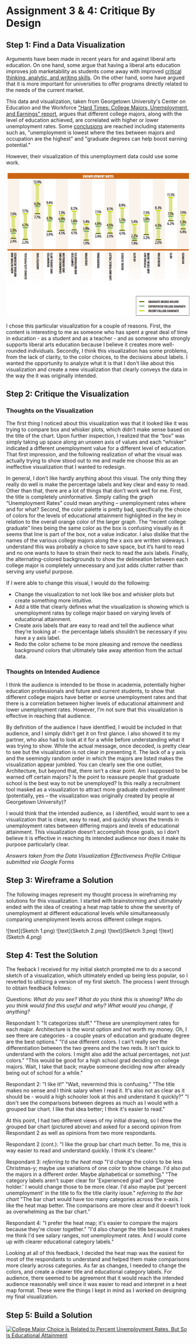 # Assignment 3 & 4: Critique By Design

## Step 1: Find a Data Visualization

Arguments have been made in recent years for and against liberal arts education. On one hand, some argue that having a liberal arts education improves job marketability as students come away with improved [critical thinking, analytic, and writing skills](https://www.newgeography.com/content/003564-the-value-a-liberal-arts-education-landing-a-job). On the other hand, some have argued that it is more important for universities to offer programs directly related to the needs of the current market. 

This data and visualization, taken from Georgetown University's Center on Education and the Workforce ["Hard Times: College Majors, Unemployment, and Earnings" report](https://cew.georgetown.edu/cew-reports/hard-times-2012/#resources), argues that different college majors, along with the level of education achieved, are correlated with higher or lower unemployment rates. Some [conclusions](https://www.slideshare.net/CEWGeorgetown/hard-times-college-majors-unemployment-and-earnings-not-all-college-degrees-are-created-equal-54178784) are reached including statements such as, "unemployment is lowest where the ties between majors and occupation are the highest" and "graduate degrees can help boost earning potential."

However, their visualization of this unemployment data could use some work.

![text](Georgetown_Unemployment_By_Major.png)

I chose this particular visualization for a couple of reasons. First, the content is interesting to me as someone who has spent a great deal of time in education - as a student and as a teacher - and as someone who strongly supports liberal arts education because I believe it creates more well-rounded individuals. Secondly, I think this visualization has some problems, from the lack of clarity, to the color choices, to the decisions about labels. I wanted the opportunity to analyze what it is that I don't like about this visualization and create a new visualization that clearly conveys the data in the way the it was originally intended. 

## Step 2: Critique the Visualization

### Thoughts on the Visualization
The first thing I noticed about this visualization was that it looked like it was trying to compare box and whisker plots, which didn’t make sense based on the title of the chart. Upon further inspection, I realized that the “box” was simply taking up space along an unseen axis of values and each “whisker” indicated a different unemployment value for a different level of education. That first impression, and the following realization of what the visual was actually trying to show stood out to me and made me choose this as an ineffective visualization that I wanted to redesign. 

In general, I don’t like hardly anything about this visual. The only thing they really do well is make the percentage labels and key clear and easy to read. Other than that, there are a lot of things that don’t work well for me. First, the title is completely uninformative. Simply calling the graph “Unemployment Rates” could mean anything – unemployment rates where and for what? Second, the color palette is pretty bad, specifically the choice of colors for the levels of educational attainment highlighted in the key in relation to the overall orange color of the larger graph. The “recent college graduate” lines being the same color as the box is confusing visually as it seems that line is part of the box, not a value indicator. I also dislike that the names of the various college majors along the x axis are written sideways. I understand this was probably a choice to save space, but it’s hard to read and no one wants to have to strain their neck to read the axis labels. Finally, the alternating-colored backgrounds to show the delineation between each college major is completely unnecessary and just adds clutter rather than serving any useful purpose. 

If I were able to change this visual, I would do the following:
-	Change the visualization to not look like box and whisker plots but create something more intuitive.
-	Add a title that clearly defines what the visualization is showing which is unemployment rates by college major based on varying levels of educational attainment.
-	Create axis labels that are easy to read and tell the audience what they’re looking at – the percentage labels shouldn’t be necessary if you have a y axis label. 
-	Redo the color scheme to be more pleasing and remove the needless background colors that ultimately take away attention from the actual data.

### Thoughts on Intended Audience
I think the audience is intended to be those in academia, potentially higher education professionals and future and current students, to show that different college majors have better or worse unemployment rates and that there is a correlation between higher levels of educational attainment and lower unemployment rates. However, I’m not sure that this visualization is effective in reaching that audience.

By definition of the audience I have identified, I would be included in that audience, and I simply didn’t get it on first glance. I also showed it to my partner, who also had to look at it for a while before understanding what it was trying to show. While the actual message, once decoded, is pretty clear to see but the visualization is not clear in presenting it. The lack of a y axis and the seemingly random order in which the majors are listed makes the visualization appear jumbled. You can clearly see the one outlier, Architecture, but beyond that, there isn’t a clear point. Am I supposed to be warned off certain majors? Is the point to reassure people that graduate school is the best way to not be unemployed? Is this really a recruitment tool masked as a visualization to attract more graduate student enrollment (potentially, yes – the visualization was originally created by people at Georgetown University)? 

I would think that the intended audience, as I identified, would want to see a visualization that is clean, easy to read, and quickly shows the trends in unemployment rates between differing majors and levels of educational attainment. This visualization doesn’t accomplish those goals, so I don’t believe it is effective in reaching its intended audience nor does it make its purpose particularly clear.

*Answers taken from the Data Visualization Effectiveness Profile Critique submitted via Google Forms*

## Step 3: Wireframe a Solution 

The following images represent my thought process in wireframing my solutions for this visualization. I started with brainstorming and ultimately ended with the idea of creating a heat map table to show the severity of unemployment at different educational levels while simultaneaously comparing unemployment levels across different college majors. 

![text](Sketch 1.png)
![text](Sketch 2.png)
![text](Sketch 3.png)
![text](Sketch 4.png)

## Step 4: Test the Solution

The feeback I received for my initial sketch prompted me to do a second sketch of a visualization, which ultimately ended up being less popular, so I reverted to utilizing a version of my first sketch. The process I went through to obtain feedback follows:

Questions: *What do you see? What do you think this is showing? Who do you think would find this useful and why? What would you change, if anything?*

Respondant 1: 
"It categorizes stuff."
"These are unemployment rates for each major. Architecture is the worst option and not worth my money. Oh, I see there are categories - a couple years of education and graduate degree are the best options."
"I'd use different colors. I can't really see the differentiation between the two greens and the two reds. It isn't quick to understand with the colors. I might also add the actual percentages, not just colors."
"This would be good for a high school grad deciding on college majors. Wait, I take that back; maybe someone deciding now after already being out of school for a while."

Respondant 2: 
"I like it!"
"Wait, nevermind this is confusing."
"The title makes no sense and I think salary when I read it. It's also not as clear as it should be - would a high schooler look at this and understand it quickly?"
"I don't see the comparisons between degrees as much as I would with a grouped bar chart. I like that idea better; I thnk it's easier to read."

At this point, I had two different views of my initial drawing, so I drew the grouped bar chart (pictured above) and asked for a second opinion from Respondant 2 as well as opinions from two more respondants. 

Respondant 2 (cont.):
"I like the group bar chart much better. To me, this is way easier to read and understand quickly. I think it's clearer."

Respondant 3:
*referring to the heat map*
"I'd change the colors to be less Christmas-y; maybe use variations of one color to show change. I'd also put the majors in a different order. Maybe alphabetical or something."
"The category labels aren't super clear for 'Experienced grad' and 'Degree holder.' I would change those to be more clear. I'd also maybe put 'percent unemployment' in the title to fix the title clarity issue."
*referring to the bar chart*
"The bar chart would have too many categories across the x-axis. I like the heat map better. The comparisons are more clear and it doesn't look as overwhelming as the bar chart."

Respondant 4:
"I prefer the heat map; it's easier to compare the majors because they're closer together."
"I'd also change the title because it makes me think I'd see salary ranges, not unemployment rates. And I would come up with clearer educational category labels."

Looking at all of this feedback, I decided the heat map was the easiest for most of the respondants to understand and helped them make comparisons more clearly across categories. As far as changes, I needed to change the colors, and create a clearer title and educational category labels. For audience, there seemed to be agreement that it would reach the intended audience reasonably well since it was easier to read and interpret in a heat map format. These were the things I kept in mind as I worked on designing my final visualization. 

## Step 5: Build a Solution

<div class='tableauPlaceholder' id='viz1636142539970' style='position: relative'><noscript><a href='#'><img alt='College Major Choice is Related to Percent Unemployment Rates, But So Is Educational Attainment ' src='https:&#47;&#47;public.tableau.com&#47;static&#47;images&#47;Co&#47;CollegeMajorUnemployment&#47;Sheet1&#47;1_rss.png' style='border: none' /></a></noscript><object class='tableauViz'  style='display:none;'><param name='host_url' value='https%3A%2F%2Fpublic.tableau.com%2F' /> <param name='embed_code_version' value='3' /> <param name='site_root' value='' /><param name='name' value='CollegeMajorUnemployment&#47;Sheet1' /><param name='tabs' value='no' /><param name='toolbar' value='yes' /><param name='static_image' value='https:&#47;&#47;public.tableau.com&#47;static&#47;images&#47;Co&#47;CollegeMajorUnemployment&#47;Sheet1&#47;1.png' /> <param name='animate_transition' value='yes' /><param name='display_static_image' value='yes' /><param name='display_spinner' value='yes' /><param name='display_overlay' value='yes' /><param name='display_count' value='yes' /><param name='language' value='en-US' /><param name='filter' value='publish=yes' /></object></div>                
<script type='text/javascript'>                    
  var divElement = document.getElementById('viz1636142539970');                    
  var vizElement = divElement.getElementsByTagName('object')[0];                   
  vizElement.style.width='100%';vizElement.style.height=(divElement.offsetWidth*0.75)+'px';                    
  var scriptElement = document.createElement('script');                    
  scriptElement.src = 'https://public.tableau.com/javascripts/api/viz_v1.js';                    
  vizElement.parentNode.insertBefore(scriptElement, vizElement);                
</script>
